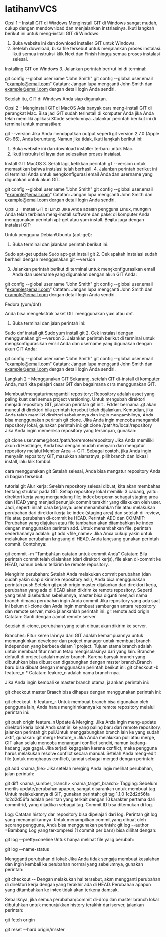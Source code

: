 # latihanvVCS
Opsi 1 – Install GIT di Windows
Menginstall GIT di Windows sangat mudah, cukup dengan mendownload dan menjalankan instalasinya. Ikuti langkah berikut ini untuk meng-install GIT di Windows:

1. Buka website ini dan download installer GIT untuk Windows.
2. Setelah download, buka file tersebut untuk menjalankan proses instalasi. Ikuti semua instruksi, klik Next dan Finish hingga semua proses instalasi selesai.

Installing GIT on Windows
3. Jalankan perintah berikut ini di terminal:

git config --global user.name "John Smith"
git config --global user.email "example@email.com"
Catatan: Jangan lupa mengganti John Smith dan example@email.com dengan detail login Anda sendiri.

Setelah itu, GIT di Windows Anda siap digunakan.

Opsi 2 – Menginstall GIT di MacOS
Ada banyak cara meng-install GIT di perangkat Mac. Bisa jadi GIT sudah terinstall di komputer Anda jika Anda telah memiliki aplikasi XCode sebelumnya. Jalankan perintah berikut ini di terminal untuk memastikan:

git --version
Jika Anda mendapatkan output seperti git version 2.7.0 (Apple Git-66), Anda beruntung. Namun jika tidak, ikuti langkah berikut ini:

1. Buka website ini dan download installer terbaru untuk Mac.
2. Ikuti instruksi di layar dan selesaikan proses instalasi.

Install GIT MacOS
3. Sekali lagi, ketikkan perintah git --version
untuk memastikan bahwa instalasi telah berhasil.
4. Jalankan perintah berikut ini di terminal Anda untuk mengkonfigurasi email Anda dan username yang digunakan untuk akun GIT:

git config --global user.name "John Smith"
git config --global user.email "example@email.com"
Catatan: Jangan lupa mengganti John Smith dan example@email.com dengan detail login Anda sendiri.

Opsi 3 – Install GIT di Linux
Jika Anda adalah pengguna Linux, mungkin Anda telah terbiasa meng-install software dan paket di komputer Anda menggunakan perintah apt-get atau yum install. Begitu juga dengan instalasi GIT:

Untuk pengguna Debian/Ubuntu (apt-get):
1. Buka terminal dan jalankan perintah berikut ini:

Sudo apt-get update
Sudo apt-get install git
2. Cek apakah instalasi sudah berhasil dengan menggunakan git --version

3. Jalankan perintah berikut di terminal untuk mengkonfigurasikan email Anda dan username yang digunakan dengan akun GIT Anda:

git config --global user.name "John Smith"
git config --global user.email "example@email.com"
Catatan: Jangan lupa mengganti John Smith dan example@email.com dengan detail login Anda sendiri.

Fedora (yum/dnf)

Anda bisa mengekstrak paket GIT menggunakan yum atau dnf.

1. Buka terminal dan jalan perintah ini:

Sudo dnf install git
Sudo yum install git
2. Cek instalasi dengan menggunakan git --version
3. Jalankan perintah berikut di terminal untuk mengkonfigurasikan email Anda dan username yang digunakan dengan akun GIT Anda:

git config --global user.name "John Smith"
git config --global user.email "example@email.com"
Catatan: Jangan lupa mengganti John Smith dan example@email.com dengan detail login Anda sendiri.

Langkah 2 – Menggunakan GIT
Sekarang, setelah GIT di-install di komputer Anda, mari kita pelajari dasar GIT dan bagaimana cara menggunakan GIT.

Membuat/mengatur/mengambil repository: Repository adalah asset yang paling kuat dari semua project versioning. Untuk mengubah direktori menjadi repository GIT, jalankan perintah git init <directory>. Folder bernama .gt akan muncul di direktori bila perintah tersebut telah dijalankan. Kemudian, jika Anda telah memiliki direktori sebelumnya dan ingin mengambilnya, Anda bisa menggunakan perintah git clone. Jika Anda ingin mencoba mengambil repository lokal, gunakan perintah ini:
git clone /path/to/local/repository
Jika Anda ingin memeriksa repository yang tersimpan, gunakan:

git clone user.name@host:/path/to/remote/repository
Jika Anda memiliki akun di Hostinger, Anda bisa dengan mudah menyalin dan mengatur repository melalui Member Area -> GIT. Sebagai contoh, jika Anda ingin menyalin repository GIT, masukkan alamatnya, pilih branch dan lokasi install, lalu klik tombol.

cara menggunakan git
Setelah selesai, Anda bisa mengatur repository Anda di bagian tersebut.

tutorial git
Alur kerja: Setelah repository selesai dibuat, kita akan membahas tentang struktur pada GIT. Setiap repository lokal memiliki 3 cabang, yaitu: direktori kerja yang mengandung file; index berperan sebagai staging area dan HEAD yang menjadi penunjuk commit terakhir yang dilakukan oleh user. Jadi, seperti inilah cara kerjanya: user menambahkan file atau melakukan perubahan dari direktori kerja ke index (staging area) dan setelah di-review, file atau perubahan di-commit ke HEAD.
Perintah ADD dan COMMIT: Perubahan yang diajukan atau file tambahan akan ditambahkan ke index dengan menggunakan perintah add. Untuk menambahkan file, perintah sederhananya adalah:
git add <file_name>
Jika Anda cukup yakin untuk melakukan perubahan langsung di HEAD, Anda langsung gunakan perintah commit. Contohnya:

git commit –m “Tambahkan catatan untuk commit Anda”
Catatan: Bila perintah commit telah dijalankan (dari direktori kerja), file akan di-commit ke HEAD, namun belum terkirim ke remote repository.

Mengirim perubahan: Setelah Anda melakukan commit perubahan (dan sudah yakin siap dikirim ke repository asli), Anda bisa menggunakan perintah push.Setelah git push origin master dijalankan dari direktori kerja, perubahan yang ada di HEAD akan dikirim ke remote repository. Seperti yang telah disebutkan sebelumnya, master bisa diganti  menjadi nama branch dimana perubahan ingin Anda commit.Jika repository yang ada saat ini belum di-clone dan Anda ingin membuat sambungan antara repository dan remote server, maka jalankanlah perintah ini:
git remote add origin <server>
Catatan: Ganti <server> dengan alamat remote server.

Setelah di-clone, perubahan yang telah dibuat akan dikirim ke server.

Branches: Fitur keren lainnya dari GIT adalah kemampuannya untuk memungkinkan developer dan project manager untuk membuat branch independen yang berbeda dalam 1 project. Tujuan utama branch adalah untuk membuat fitur namun tetap mengisolasinya dari yang lain. Branche default di project adalah master branch. Karena banyak branch yang dibutuhkan bisa dibuat dan digabungkan dengan master branch.Branch baru bisa dibuat dengan menggunakan perintah berikut ini:
git checkout -b feature_n *
Catatan: feature_n adalah nama branch-nya.

Jika Anda ingin kembali ke master branch utama, jalankan perintah ini:

git checkout master
Branch bisa dihapus dengan menggunakan perintah ini:

git checkout -b feature_n
Untuk membuat branch bisa digunakan oleh pengguna lain, Anda harus mengirimkannya ke remote repository melalui perintah ini:

git push origin feature_n
Update & Merging: Jika Anda ingin meng-update direktori kerja lokal Anda saat ini ke yang paling baru dari remote repository, jalankan perintah git pull.Untuk menggabungkan branch lain ke yang sudah aktif, gunakan:
git merge feature_n
Jika Anda melakukan pull atau merge, GIT akan selalu mencoba menangani conflict  sendiri, namun kadang-kadang juga gagal. Jika terjadi kegagalan karena conflict, maka pengguna harus melakukan resolve conflict secara manual. Setelah Anda meng-edit file (untuk menghapus conflict), tandai sebagai merged dengan perintah:

git add <nama_file>
Jika setelah merging Anda ingin melihat perubahan, jalan perintah:

git diff <nama_sumber_branch> <nama_target_branch>
Tagging: Sebelum merilis update/perubahan apapun, sangat disarankan untuk membuat tag. Untuk melakukannya di GIT, gunakan perintah:
git tag 1.1.0 1c2d2d56fa
1c2d2d56fa adalah perintah yang terkait dengan 10 karakter pertama dari commit-id, yang dijadikan sebagai tag. Commit ID bisa ditemukan di log.

Log: Catatan history dari repository bisa dipelajari dari log. Perintah git log yang menampilkannya. Untuk menampilkan commit yang dibuat oleh seorang pengguna, Anda bisa menggunakan perintah:
git log --author =Bambang
Log yang terkompresi (1 commit per baris) bisa dilihat dengan:

git log --pretty=oneline
Untuk hanya melihat file yang berubah:

git log --name-status
 

Mengganti perubahan di lokal: Jika Anda tidak sengaja membuat kesalahan dan ingin kembali ke perubahan normal yang sebelumnya, gunakan perintah:

git checkout -- <filename>
Dengan melakukan hal tersebut, akan mengganti perubahan di direktori kerja dengan yang terakhir ada di HEAD. Perubahan apapun yang ditambahkan ke index tidak akan terkena dampak.

Sebaliknya, jika semua perubahan/commit di-drop dan master branch lokal dibutuhkan untuk menunjukkan history terakhir dari server, jalankan perintah:

git fetch origin

git reset --hard origin/master
